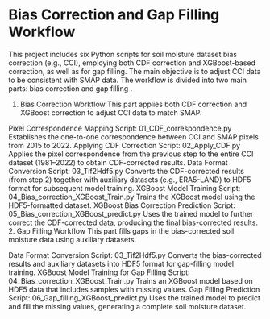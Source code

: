 # Bias Correction and Gap Filling Workflow
This project includes six Python scripts for soil moisture dataset bias correction (e.g., CCI), employing both CDF correction and XGBoost-based correction, as well as for gap filling. The main objective is to adjust CCI data to be consistent with SMAP data. The workflow is divided into two main parts: bias correction and gap filling .

1. Bias Correction Workflow
This part applies both CDF correction and XGBoost correction to adjust CCI data to match SMAP.

Pixel Correspondence Mapping
Script: 01_CDF_correspondence.py
Establishes the one-to-one correspondence between CCI and SMAP pixels from 2015 to 2022.
Applying CDF Correction
Script: 02_Apply_CDF.py
Applies the pixel correspondence from the previous step to the entire CCI dataset (1981–2022) to obtain CDF-corrected results.
Data Format Conversion
Script: 03_Tif2Hdf5.py
Converts the CDF-corrected results (from step 2) together with auxiliary datasets (e.g., ERA5-LAND) to HDF5 format for subsequent model training.
XGBoost Model Training
Script: 04_Bias_correction_XGBoost_Train.py
Trains the XGBoost model using the HDF5-formatted dataset.
XGBoost Bias Correction Prediction
Script: 05_Bias_correction_XGBoost_predict.py
Uses the trained model to further correct the CDF-corrected data, producing the final bias-corrected results.
2. Gap Filling Workflow
This part fills gaps in the bias-corrected soil moisture data using auxiliary datasets.

Data Format Conversion
Script: 03_Tif2Hdf5.py
Converts the bias-corrected results and auxiliary datasets into HDF5 format for gap-filling model training.
XGBoost Model Training for Gap Filling
Script: 04_Bias_correction_XGBoost_Train.py
Trains an XGBoost model based on HDF5 data that includes samples with missing values.
Gap Filling Prediction
Script: 06_Gap_filling_XGBoost_predict.py
Uses the trained model to predict and fill the missing values, generating a complete soil moisture dataset.
